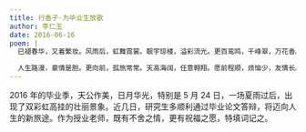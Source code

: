 ```yaml
---
title: 行香子·为毕业生放歌
author: 李仁玉
date: 2016-06-16
poem: |
  已褪春华，又着繁妆。风雨后，虹舞霓裳。靓宇琼楼，溢彩流光。更百鸾鸣，千峰翠，万花香。

  人生路漫，豪情是胆。更向前，孤旅常常。天高海阔，任意翱翔。愿前程顺，烦恼少，友情长。
---
```


2016 年的毕业季，天公作美，日月华光，特别是 5 月 24 日，一场夏雨过后，出现了双彩虹高挂的壮丽景象。近几日，研究生多顺利通过毕业论文答辩，将迈向人生的新旅途。作为授业老师，既有不舍之情，更有祝福之愿，特填词记之。
